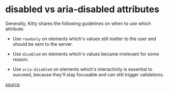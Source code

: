 # disabled vs aria-disabled attributes

Generally, Kitty shares the following guidelines on when to use which attribute:

- Use `readonly` on elements which's values still matter to the user and should be sent to the server.

- Use `disabled` on elements which's values became irrelevant for some reason.

- Use `aria-disabled` on elements which's interactivity is essential to succeed, because they'll stay focusable and can still trigger validations.

[source](https://kittygiraudel.com/2024/03/29/on-disabled-and-aria-disabled-attributes/)

